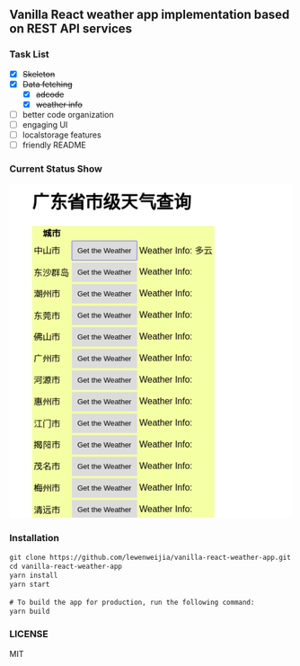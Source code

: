 ## Vanilla React weather app implementation based on REST API services

### Task List
- [x] ~~Skeleton~~
- [x] ~~Data fetching~~
     - [x] ~~adcode~~
     - [x] ~~weather info~~
- [ ] better code organization
- [ ] engaging UI
- [ ] localstorage features
- [ ] friendly README

### Current Status Show
![current_status](./docs/img1.png)

### Installation
```shell
git clone https://github.com/lewenweijia/vanilla-react-weather-app.git
cd vanilla-react-weather-app
yarn install
yarn start

# To build the app for production, run the following command:
yarn build
```


### LICENSE
MIT
